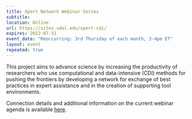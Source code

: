```yaml
---
title: Xpert Network Webinar Series
subtitle:
location: Online
url: https://sites.udel.edu/xpert-cdi/ 
expires: 2022-07-31
event_date: "Reoccurring: 3rd Thursday of each month, 3-4pm ET"
layout: event
repeated: true
---
```


This project aims to advance science by increasing the productivity of researchers who use computational and data-intensive (CDI) methods for pushing the frontiers by developing a network for exchange of best practices in expert assistance and in the creation of supporting tool environments.

Connection details and additional information on the current webinar agenda is available [here](https://sites.udel.edu/xpert-cdi/event/upcoming-events/).

